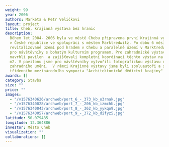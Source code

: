 ```yaml
---
weight: 99
year: 2006
authors: Markéta & Petr Veličkovi
layout: project
title: Cheb, krajinná výstava bez hranic
description:
  Během let 2004- 2006 byla ve městě Chebu připravena první Krajinná výstava
  v České republice ve spolupráci s městem Marktredwitz. Po dobu 6 měsíců bylo celé
  revitalizované území pod hradem v Chebu a paralelně území v Marktredwitz otevřeno
  pro návštěvníky s bohatým kulturním programem. Pro zahradnické výstavnictví jsme
  navrhli pavilon  a zajišťovali kompletní koordinaci těchto výstav na ploše 1000
  m2. V pavilonu jsme pro návštěvníky vytvořili fotografickou výstavu dějin evropského
  zahradního umění.  V rámci Krajinné výstavy jsme byli spoluautoři a spoluorganizátoři
  třídenního mezinárodního sympozia "Architektonické dědictví krajiny"
awards: []
category: Stavba
size: ""
price: ""
images:
  - "/v1576340626/archweb/port_6_-_373_kb_o3rnak.jpg"
  - "/v1576340028/archweb/port_7_-_206_kb_izmchb.jpg"
  - "/v1576340043/archweb/port_8_-_362_kb_yykqo9.jpg"
  - "/v1576340057/archweb/port_9_-_372_kb_difyz5.jpg"
latitude: 50.079485
longitude: 12.364886
investor: Město Cheb
visualization: ""
collaborations: []
---
```

